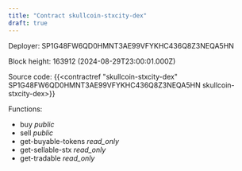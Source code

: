 ```yaml
---
title: "Contract skullcoin-stxcity-dex"
draft: true
---
```

Deployer: SP1G48FW6QD0HMNT3AE99VFYKHC436Q8Z3NEQA5HN


 



Block height: 163912 (2024-08-29T23:00:01.000Z)

Source code: {{<contractref "skullcoin-stxcity-dex" SP1G48FW6QD0HMNT3AE99VFYKHC436Q8Z3NEQA5HN skullcoin-stxcity-dex>}}

Functions:

* buy _public_
* sell _public_
* get-buyable-tokens _read_only_
* get-sellable-stx _read_only_
* get-tradable _read_only_
